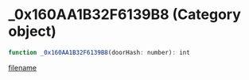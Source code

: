 # _0x160AA1B32F6139B8 (Category object)

```js
function _0x160AA1B32F6139B8(doorHash: number): int
```

[filename](_0x160AA1B32F6139B8_m.md ':include')